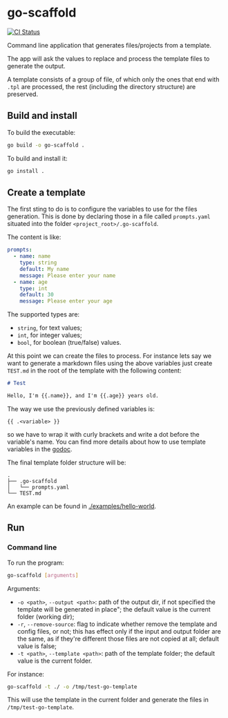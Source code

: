 # go-scaffold

[![CI Status](https://github.com/pasdam/go-scaffold/workflows/Continuous%20integration/badge.svg)](https://github.com/pasdam/go-scaffold/actions)

Command line application that generates files/projects from a template.

The app will ask the values to replace and process the template files to
generate the output.

A template consists of a group of file, of which only the ones that end with
`.tpl` are processed, the rest (including the directory structure) are
preserved.

## Build and install

To build the executable:

```sh
go build -o go-scaffold .
```

To build and install it:

```sh
go install .
```

## Create a template

The first sting to do is to configure the variables to use for the files
generation. This is done by declaring those in a file called `prompts.yaml`
situated into the folder `<project_root>/.go-scaffold`.

The content is like:

```yaml
prompts:
  - name: name
    type: string
    default: My name
    message: Please enter your name
  - name: age
    type: int
    default: 30
    message: Please enter your age
```

The supported types are:

- `string`, for text values;
- `int`, for integer values;
- `bool`, for boolean (true/false) values.

At this point we can create the files to process. For instance lets say we want
to generate a markdown files using the above variables just create `TEST.md` in
the root of the template with the following content:

```md
# Test

Hello, I'm {{.name}}, and I'm {{.age}} years old.
```

The way we use the previously defined variables is:

```text
{{ .<variable> }}
```

so we have to wrap it with curly brackets and write a dot before the variable's
name. You can find more details about how to use template variables in the
[godoc](https://golang.org/pkg/text/template/).

The final template folder structure will be:

```text
.
├── .go-scaffold
│   └── prompts.yaml
└── TEST.md
```

An example can be found in [./examples/hello-world](./examples/hello-world).

## Run

### Command line

To run the program:

```sh
go-scaffold [arguments]
```

Arguments:

- `-o <path>`, `--output <path>`: path of the output dir, if not specified the
  template will be generated in place"; the default value is the current folder
  (working dir);
- `-r`, `--remove-source`: flag to indicate whether remove the template and
  config files, or not; this has effect only if the input and output folder are
  the same, as if they're different those files are not copied at all;
  default value is false;
- `-t <path>`, `--template <path>`: path of the template folder; the default
  value is the current folder.

For instance:

```sh
go-scaffold -t ./ -o /tmp/test-go-template
```

This will use the template in the current folder and generate the files in
`/tmp/test-go-template`.
